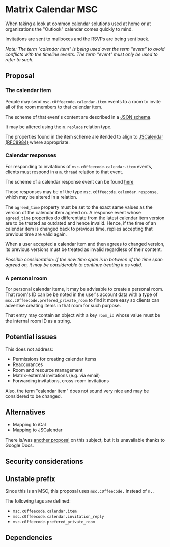 
# Matrix Calendar MSC

When taking a look at common calendar solutions
used at home or at organizations the "Outlook" calendar comes quickly to mind.

Invitations are sent to mailboxes and the RSVPs are being sent back.

*Note: The term "calendar item" is being used over the term "event"
to avoid conflicts with the timeline events.
The term "event" must only be used to refer to such.*

## Proposal

### The calendar item

People may send `msc.c0ffeecode.calendar.item` events to a room
to invite all of the room members to that calendar item.

The scheme of that event's content are described in a [JSON schema](./msc-cal-item-scheme.json).

It may be altered using the `m.replace` relation type.

The properties found in the item scheme are itended to align to
[JSCalendar (RFC8984)](https://datatracker.ietf.org/doc/rfc8984/) where appropriate.

### Calendar responses

For responding to invitations of `msc.c0ffeecode.calendar.item` events,
clients must respond in a `m.thread` relation to that event.

The scheme of a calendar response event can be found [here](./msc-cal-response-scheme.json)

Those responses may be of the type `msc.c0ffeecode.calendar.response`,
which may be altered in a relation.

The `agreed_time` property must be set to the exact same values
as the version of the calendar item agreed on.
A response event whose `agreed_time` properties do
differentiate from the latest calendar item version
are to be treated as outdated and hence invalid.
Hence, if the time of an calendar item is changed back to previous time,
replies accepting that previous time are valid again.

When a user accepted a calendar item and then agrees to changed version,
its previous versions must be treated as invalid regardless of their content.

<!-- // TODO: Change or remove -->
*Possible consideration: If the new time span is in between of the
time span agreed on, it may be considerable to continue treating it as valid.*

### A personal room

For personal calendar items, it may be advisable to create a personal room.
That room's ID can be be noted in the user's account data
with a type of `msc.c0ffeecode.prefered_private_room` to find it more easy so
clients can advertise creating items in that room for such purpose.

That entry may contain an object with a key `room_id`
whose value must be the internal room ID as a string.

## Potential issues

This does not address:

- Permissions for creating calendar items
- Reaccurances
- Room and resource management
- Matrix-external invitations (e.g. via email)
- Forwarding invitations, cross-room invitations

Also, the term "calendar item" does not sound very nice
and may be considered to be changed.

## Alternatives

- Mapping to iCal
- Mapping to JSCalendar

There is/was [another proposal](https://github.com/matrix-org/matrix-spec/issues/284) on this subject,
but it is unavailable thanks to Google Docs.

## Security considerations

## Unstable prefix

Since this is an MSC,
this proposal uses `msc.c0ffeecode.` instead of `m.`.

The following tags are defined:

- `msc.c0ffeecode.calendar.item`
- `msc.c0ffeecode.calendar.invitation_reply`
- `msc.c0ffeecode.prefered_private_room`

## Dependencies
